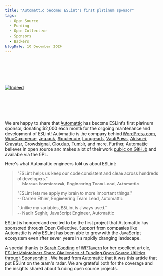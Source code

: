 ```yaml
---
title: "Automattic becomes ESLint's first platinum sponsor"
tags:
  - Open Source
  - Funding
  - Open Collective
  - Sponsors
  - Backers
blogDate: 10 December 2020
---
```


<p class="text-center" style="margin-top: 100px; margin-bottom: 100px">
    <a href="https://automattic.com/" title="Automattic" rel="noopener nofollow" target="_blank"><img class="lazyload" width="400" data-src="/assets/img/logos/automattic.svg" alt="Indeed" src="/assets/img/logos/automattic.svg"></a>
</p>

We are happy to share that [Automattic](https://automattic.com) has become ESLint's first platinum sponsor, donating $2,000 each month for the ongoing maintenance and development of ESLint! Automattic is the company behind <a href="https://wordpress.com">WordPress.com</a>, <a href="https://woocommerce.com">WooCommerce</a>, <a href="https://jetpack.com">Jetpack</a>, <a href="https://simplenote.com/">Simplenote</a>, <a href="https://longreads.com/">Longreads</a>, <a href="https://vaultpress.com/">VaultPress</a>, <a href="https://akismet.com/">Akismet</a>, <a href="https://en.gravatar.com/">Gravatar</a>, <a href="https://crowdsignal.com/">Crowdsignal</a>, <a href="https://cloudup.com/">Cloudup</a>, <a href="https://www.tumblr.com">Tumblr</a>, and more. Further, Automattic believes  in open source and makes a lot of their work [public on GitHub](https://github.com/Automattic) and available via the GPL.

Here's what Automattic engineers told us about ESLint:

> "ESLint helps us keep our code consistent and clean across hundreds of developers."
> <br>-- Marcus Kazmierczak, Engineering Team Lead, Automattic
>
> "ESLint lets me apply my brain to more important things."
> <br>-- Darren Ethier, Engineering Team Lead, Automattic
>
> "Unlike my variables, ESLint is always used."
> <br>-- Nadir Seghir, JavaScript Engineer, Automattic

ESLint is honored and excited to be the first project that Automattic has sponsored through Open Collective. Support from companies like Automattic is why ESLint has been able to grow with the JavaScript ecosystem even after seven years in a rapidly changing landscape.

A special thanks to [Sarah Gooding](https://wptavern.com/author/sarah) of [WPTavern](https://wptavern.com/) for her excellent article, [ESLint Maintainers Share Challenges of Funding Open Source Utilities through Sponsorship ](https://wptavern.com/eslint-maintainers-share-challenges-of-funding-open-source-utilities-through-sponsorship). We heard from Automattic that it was this article that put ESLint on the team's radar. We are grateful both for the coverage and the insights shared about funding open source projects.
